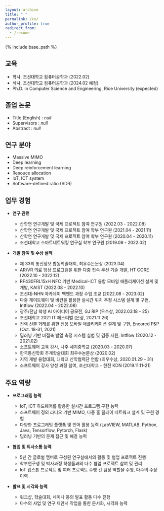 ```yaml
---
layout: archive
title: " "
permalink: /cv/
author_profile: true
redirect_from:
  - /resume
---
```


{% include base_path %}

교육
---
* 학사, 조선대학교 컴퓨터공학과 (2022.02)
* 석사, 조선대학교 컴퓨터공학과 (2024.02 예정)
* Ph.D. in Computer Science and Engineering, Rice University (expected)

졸업 논문
---
* Title (English) : *null*
* Supervisors : *null*
* Abstract : *null*


연구 분야
---
* Massive MIMO
* Deep learning
* Deep reinforcement learning
* Resouce allocation
* IoT, ICT system
* Software-defined ratio (SDR)


업무 경험
---
* **연구 관련**
  * 산학연 연구개발 및 국제 프로젝트 참여 연구원 (2022.03 - 2022.08)
  * 산학연 연구개발 및 국제 프로젝트 참여 학부 연구원 (2021.04 - 2021.11)
  * 산학연 연구개발 및 국제 프로젝트 참여 학부 연구원 (2020.04 - 2020.11)
  * 조선대학교 스마트네트워킹 연구실 학부 연구원 (2019.09 - 2022.02)


* **개발 참여 및 수상 실적**
  * 제 33회 통신정보 합동학술대회, 최우수논문상 (2023.04)
  * AR/VR 의료 임상 프로그램을 위한 다중 접속 무선 기술 개발, HT CORE (2022.10 - 2022.12)
  * RF430FRL15xH NFC 기반 Medical-ICT 융합 모바일 애플리케이션 설계 및 개발, KAIST (2022.08 - 2022.10)
  * 조선대-NHN 아카데미 백엔드 과정 수업 조교 (2022.08 - 2023.02)
  * 다중 게이트웨이 및 비컨을 활용한 실시간 위치 추정 시스템 설계 및 구현, Intflow (2022.04 - 2022.08)
  * 광주/전남 학생 AI 아이디어 공모전, GJ RIP (우수상, 2022.03.18 - 25)
  * 조선대학교 2021 IT 페스티벌 (은상, 2021.11.26)
  * 전력 선불 거래를 위한 전용 모바일 애플리케이션 설계 및 구현, Encored P&P (Oct. 18-31, 2021)​
  * 딥러닝 기반 비접촉 발열 측정 시스템 실험 및 검증 지원, Intflow (2020.12 - 2021.02)
  * 소프트웨어 교육 강사, 나주 세지중학교 (2020.03 - 2020.07)
  * 한국통신학회 추계학술대회 최우수논문상 (2020.02)
  * 지역 개발 융합대회, 대학교 산학협력단 연합 (최우수상, 2020.01.29 - 31)
  * 소프트웨어 강사 양성 과정 참여, 조선대학교 - 한전 KDN (2019.11.11-21)
  

주요 역량
---
* **프로그래밍 능력**
  * IoT, ICT 하드웨어를 활용한 실시간 프로그램 구현 능력
  * 소프트웨어 정의 라디오 기반 MIMO, 다중 홉 릴레이 네트워크 설계 및 구현 경험
  * 다양한 프로그래밍 플랫폼 및 언어 활용 능력 (LabVIEW, MATLAB, Python, Java, Tensorflow, Pytorch, Flask)
  * 딥러닝 기반의 문제 접근 및 해결 능력


* **협업 및 의사소통 능력**
  * 5년 간 글로벌 멤버로 구성된 연구실에서의 활동 및 협업 프로젝트 진행
  * 학부연구생 및 박사과정 학생들과의 다수 협업 프로젝트 참여 및 관리
  * IoT 캡스톤 프로젝트 및 여러 프로젝트 수행 간 팀장 역할을 수행, 다수의 수상 이력


* **발표 및 시각화 능력**
  * 워크샵, 학술대회, 세미나 등의 발표 활동 다수 진행
  * 다수의 사업 및 연구 제안서 작업을 통한 문서화, 시각화 능력